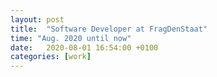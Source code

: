 ```yaml
---
layout: post
title:  "Software Developer at FragDenStaat"
time: "Aug. 2020 until now"
date:   2020-08-01 16:54:00 +0100
categories: [work]
---
```

